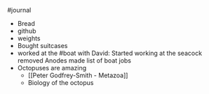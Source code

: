 #journal 

- Bread
- github
- weights
- Bought suitcases
- worked at the #boat with David:
	 Started working at the seacock
	 removed Anodes
	 made list of boat jobs
 - Octopuses are amazing
	 - [[Peter Godfrey-Smith - Metazoa]]
	 - Biology of the octopus



